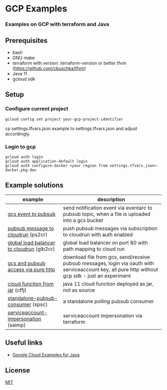 # GCP Examples

### Examples on GCP with terraform and Java

## Prerequisites

* bash
* GNU make
* terraform with version .terraform-version or better tfvm (https://github.com/cbuschka/tfvm)
* Java 11
* gcloud sdk

## Setup

### Configure current project

```
gcloud config set project your-gcp-project-identifier
```

cp settings.tfvars.json.example to settings.tfvars.json and adjust accordingly.

### Login to gcp

```
gcloud auth login
gcloud auth application-default login
gcloud auth configure-docker <your region from settings.tfvars.json>-docker.pkg.dev
```

## Example solutions

| example          | description |
|------------------|-------------|
| [gcs event to pubsub](./gcs-event-to-pubsub) | send notification event via eventarc to pubsub topic, when a file is uploaded into a gcs bucket |
| [pubsub message to cloudrun](./pubsub-to-cloudrun) (ps2cr) | push pubsub messages via subscription to cloudrun with auth enabled |
| [global load balancer to cloudrun](./glb-to-cloudrun) (glb2cr) | global load balancer on port 80 with path mapping to cloud run |
| [gcs and pubsub access via pure http](./pure-http-gcp) | download file from gcs, send/receive pubsub messages, login via oauth with serviceaccount key, all pure http without gcp sdk - just an experiment |
| [cloud function from jar](./cloud-function-from-jar) (cffj) | java 11 cloud function deployed as jar, not as source |
| [standalone-pubsub-consumer](./standalone-pubsub-consumer) (spsc) | a standalone polling pubsub consumer |
| [serviceaccount-impersonation](./serviceaccount-impersonation) (saimp) | serviceaccount impersonation via terraform |

## Useful links

* [Google Cloud Examples for Java](https://github.com/googleapis/google-cloud-java)

## License

[MIT](./license.txt)
